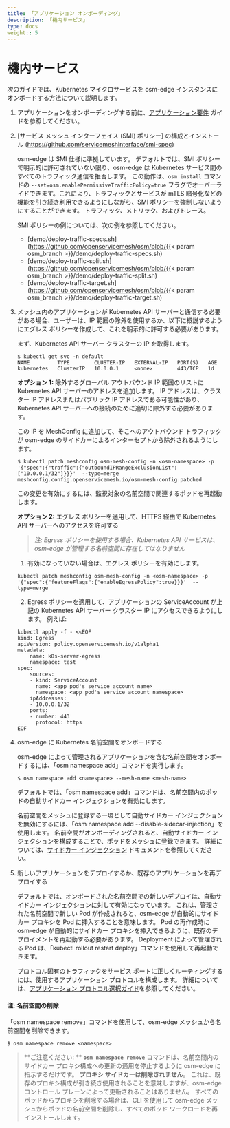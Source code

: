 ```yaml
---
title: 「アプリケーション オンボーディング」
description: 「機内サービス」
type: docs
weight:: 5
---
```


# 機内サービス
次のガイドでは、Kubernetes マイクロサービスを osm-edge インスタンスにオンボードする方法について説明します。

1. アプリケーションをオンボーディングする前に、[アプリケーション要件](/docs/guides/app_onboarding/prereqs) ガイドを参照してください。

2. [サービス メッシュ インターフェイス (SMI) ポリシー] の構成とインストール (https://github.com/servicemeshinterface/smi-spec)

    osm-edge は SMI 仕様に準拠しています。 デフォルトでは、SMI ポリシーで明示的に許可されていない限り、osm-edge は Kubernetes サービス間のすべてのトラフィック通信を拒否します。 この動作は、`osm install` コマンドの `--set=osm.enablePermissiveTrafficPolicy=true` フラグでオーバーライドできます。これにより、トラフィックとサービスが mTLS 暗号化などの機能を引き続き利用できるようにしながら、SMI ポリシーを強制しないようにすることができます。 トラフィック、メトリック、およびトレース。

    SMI ポリシーの例については、次の例を参照してください。
    - [demo/deploy-traffic-specs.sh](https://github.com/openservicemesh/osm/blob/{{< param osm_branch >}}/demo/deploy-traffic-specs.sh)
    - [demo/deploy-traffic-split.sh](https://github.com/openservicemesh/osm/blob/{{< param osm_branch >}}/demo/deploy-traffic-split.sh)
    - [demo/deploy-traffic-target.sh](https://github.com/openservicemesh/osm/blob/{{< param osm_branch >}}/demo/deploy-traffic-target.sh)

3. メッシュ内のアプリケーションが Kubernetes API サーバーと通信する必要がある場合、ユーザーは、IP 範囲の除外を使用するか、以下に概説するようにエグレス ポリシーを作成して、これを明示的に許可する必要があります。

   まず、Kubernetes API サーバー クラスターの IP を取得します。
   ```console
   $ kubectl get svc -n default
   NAME         TYPE        CLUSTER-IP   EXTERNAL-IP   PORT(S)   AGE
   kubernetes   ClusterIP   10.0.0.1     <none>        443/TCP   1d
   ```

   **オプション 1:** 除外するグローバル アウトバウンド IP 範囲のリストに Kubernetes API サーバーのアドレスを追加します。 IP アドレスは、クラスター IP アドレスまたはパブリック IP アドレスである可能性があり、Kubernetes API サーバーへの接続のために適切に除外する必要があります。

    この IP を MeshConfig に追加して、そこへのアウトバウンド トラフィックが osm-edge のサイドカーによるインターセプトから除外されるようにします。
    ```console
    $ kubectl patch meshconfig osm-mesh-config -n <osm-namespace> -p '{"spec":{"traffic":{"outboundIPRangeExclusionList":["10.0.0.1/32"]}}}'  --type=merge
    meshconfig.config.openservicemesh.io/osm-mesh-config patched
    ```
    
    この変更を有効にするには、監視対象の名前空間で関連するポッドを再起動します。

    **オプション 2:** エグレス ポリシーを適用して、HTTPS 経由で Kubernetes API サーバーへのアクセスを許可する
   
   > _注: Egress ポリシーを使用する場合、Kubernetes API サービスは、osm-edge が管理する名前空間に存在してはなりません_

    1. 有効になっていない場合は、エグレス ポリシーを有効にします。
    ```console
    kubectl patch meshconfig osm-mesh-config -n <osm-namespace> -p '{"spec":{"featureFlags":{"enableEgressPolicy":true}}}'  --type=merge
    ```
   
    2. Egress ポリシーを適用して、アプリケーションの ServiceAccount が上記の Kubernetes API サーバー クラスター IP にアクセスできるようにします。
     例えば: 
    ```console
    kubectl apply -f - <<EOF
    kind: Egress
    apiVersion: policy.openservicemesh.io/v1alpha1
    metadata:
        name: k8s-server-egress
        namespace: test
    spec:
        sources:
        - kind: ServiceAccount
          name: <app pod's service account name>
          namespace: <app pod's service account namespace>
        ipAddresses:
        - 10.0.0.1/32
        ports:
        - number: 443
          protocol: https
    EOF
    ```  

4. osm-edge に Kubernetes 名前空間をオンボードする

    osm-edge によって管理されるアプリケーションを含む名前空間をオンボードするには、「osm namespace add」コマンドを実行します。

    ```console
    $ osm namespace add <namespace> --mesh-name <mesh-name>
    ```

    デフォルトでは、「osm namespace add」コマンドは、名前空間内のポッドの自動サイドカー インジェクションを有効にします。

     名前空間をメッシュに登録する一環として自動サイドカー インジェクションを無効にするには、「osm namespace add <namespace> --disable-sidecar-injection」を使用します。
     名前空間がオンボーディングされると、自動サイドカー インジェクションを構成することで、ポッドをメッシュに登録できます。 詳細については、[サイドカー インジェクション](/docs/guides/app_onboarding/sidecar_injection) ドキュメントを参照してください。

5. 新しいアプリケーションをデプロイするか、既存のアプリケーションを再デプロイする

    デフォルトでは、オンボードされた名前空間での新しいデプロイは、自動サイドカー インジェクションに対して有効になっています。 これは、管理された名前空間で新しい Pod が作成されると、osm-edge が自動的にサイドカー プロキシを Pod に挿入することを意味します。
     Pod の再作成時に osm-edge が自動的にサイドカー プロキシを挿入できるように、既存のデプロイメントを再起動する必要があります。 Deployment によって管理される Pod は、「kubectl rollout restart deploy」コマンドを使用して再起動できます。

    プロトコル固有のトラフィックをサービス ポートに正しくルーティングするには、使用するアプリケーション プロトコルを構成します。 詳細については、[アプリケーション プロトコル選択ガイド](/docs/guides/app_onboarding/app_protocol_selection)を参照してください。

#### 注: 名前空間の削除
「osm namespace remove」コマンドを使用して、osm-edge メッシュから名前空間を削除できます。
```console
$ osm namespace remove <namespace>
```

> **ご注意ください: **
> **`osm namespace remove`** コマンドは、名前空間内のサイドカー プロキシ構成への更新の適用を停止するように osm-edge に指示するだけです。 **プロキシ サイドカーは削除されません**。 これは、既存のプロキシ構成が引き続き使用されることを意味しますが、osm-edge コントロール プレーンによって更新されることはありません。 すべてのポッドからプロキシを削除する場合は、CLI を使用して osm-edge メッシュからポッドの名前空間を削除し、すべてのポッド ワークロードを再インストールします。
